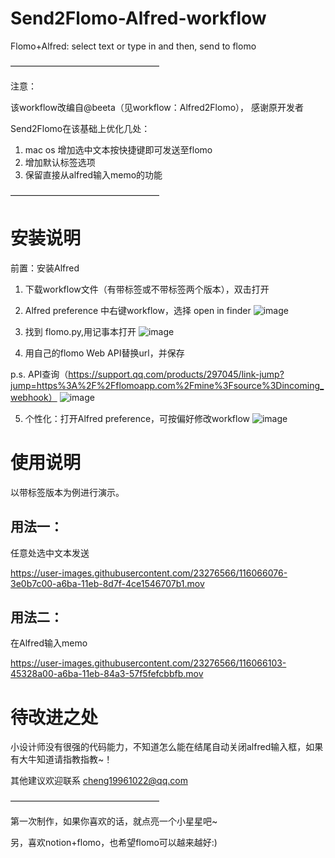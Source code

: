 # Send2Flomo-Alfred-workflow
Flomo+Alfred: select text or type in and then, send to flomo

—————————————————

注意：

该workflow改编自@beeta（见workflow：Alfred2Flomo）， 感谢原开发者

Send2Flomo在该基础上优化几处：
1. mac os 增加选中文本按快捷键即可发送至flomo
2. 增加默认标签选项
3. 保留直接从alfred输入memo的功能

—————————————————

# 安装说明

前置：安装Alfred

1. 下载workflow文件（有带标签或不带标签两个版本），双击打开

2. Alfred preference 中右键workflow，选择 open in finder
![image](https://user-images.githubusercontent.com/23276566/116068143-7dd36300-a6bc-11eb-9319-59dcad8cf14d.png)

3. 找到 flomo.py,用记事本打开
![image](https://user-images.githubusercontent.com/23276566/116057660-98eca580-a6b1-11eb-9b5f-66d4bf4ee2dd.png)

4. 用自己的flomo Web API替换url，并保存

p.s. API查询（https://support.qq.com/products/297045/link-jump?jump=https%3A%2F%2Fflomoapp.com%2Fmine%3Fsource%3Dincoming_webhook）
![image](https://user-images.githubusercontent.com/23276566/116057195-27acf280-a6b1-11eb-8ad1-f6859b143f3d.png)

5. 个性化：打开Alfred preference，可按偏好修改workflow
![image](https://user-images.githubusercontent.com/23276566/116060794-c38c2d80-a6b4-11eb-988b-bb95a1b0d0f3.png)


# 使用说明
以带标签版本为例进行演示。

## 用法一：
任意处选中文本发送

https://user-images.githubusercontent.com/23276566/116066076-3e0b7c00-a6ba-11eb-8d7f-4ce1546707b1.mov



## 用法二：
在Alfred输入memo

https://user-images.githubusercontent.com/23276566/116066103-45328a00-a6ba-11eb-84a3-57f5fefcbbfb.mov



# 待改进之处
小设计师没有很强的代码能力，不知道怎么能在结尾自动关闭alfred输入框，如果有大牛知道请指教指教~！

其他建议欢迎联系 cheng19961022@qq.com

—————————————————

第一次制作，如果你喜欢的话，就点亮一个小星星吧~

另，喜欢notion+flomo，也希望flomo可以越来越好:)
